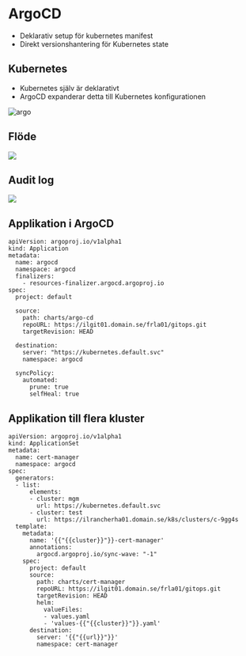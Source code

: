 # ArgoCD
* Deklarativ setup för kubernetes manifest
* Direkt versionshantering för Kubernetes state


## Kubernetes
* Kubernetes själv är deklarativt
* ArgoCD expanderar detta till Kubernetes konfigurationen



![argo](../images/argocd-ui.gif)



## Flöde
<img class="r-stretch" src="../images/setup.svg">



## Audit log
<img class="r-stretch" src="../images/git-audit.png">



## Applikation i ArgoCD
<pre><code data-line-numbers="0-80|11-15|16-18">apiVersion: argoproj.io/v1alpha1
kind: Application
metadata:
  name: argocd
  namespace: argocd
  finalizers:
    - resources-finalizer.argocd.argoproj.io
spec:
  project: default

  source:
    path: charts/argo-cd
    repoURL: https://ilgit01.domain.se/frla01/gitops.git
    targetRevision: HEAD

  destination:
    server: "https://kubernetes.default.svc"
    namespace: argocd

  syncPolicy:
    automated:
      prune: true
      selfHeal: true
</code></pre>



## Applikation till flera kluster
<pre><code data-line-numbers="0-80|7-13|14-80">apiVersion: argoproj.io/v1alpha1
kind: ApplicationSet
metadata:
  name: cert-manager
  namespace: argocd
spec:
  generators: 
  - list:
      elements:
      - cluster: mgm
        url: https://kubernetes.default.svc
      - cluster: test
        url: https://ilrancherha01.domain.se/k8s/clusters/c-9gg4s
  template:
    metadata:
      name: '{{"{{cluster}}"}}-cert-manager'
      annotations:
        argocd.argoproj.io/sync-wave: "-1"
    spec:
      project: default
      source:
        path: charts/cert-manager
        repoURL: https://ilgit01.domain.se/frla01/gitops.git
        targetRevision: HEAD
        helm:
          valueFiles:
          - values.yaml
          - 'values-{{"{{cluster}}"}}.yaml'
      destination:
        server: '{{"{{url}}"}}'
        namespace: cert-manager
</code></pre>